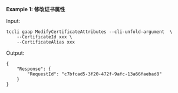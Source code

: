 **Example 1: 修改证书属性**



Input: 

```
tccli gaap ModifyCertificateAttributes --cli-unfold-argument  \
    --CertificateId xxx \
    --CertificateAlias xxx
```

Output: 
```
{
    "Response": {
        "RequestId": "c7bfcad5-3f20-472f-9afc-13a66faebad8"
    }
}
```

